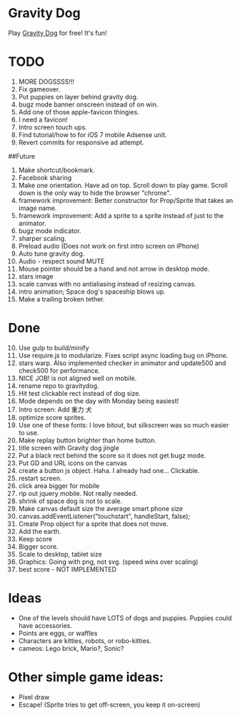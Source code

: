 Gravity Dog
===========

Play [Gravity Dog](http://www.sparkyland.com/gravitydog) for free!  It's fun!

# TODO
1. MORE DOGSSSS!!!
1. Fix gameover.
1. Put puppies on layer behind gravity dog.
1. bugz mode banner onscreen instead of on win.
1. Add one of those apple-favicon thingies.
1. I need a favicon!
1. Intro screen touch ups.
1. Find tutorial/how to for iOS 7 mobile Adsense unit. 
1. Revert commits for responsive ad attempt.

##Future
1. Make shortcut/bookmark.
1. Facebook sharing
1. Make one orientation. Have ad on top. Scroll down to play game. 
Scroll down is the only way to hide the browser "chrome".
1. framework improvement: Better constructor for Prop/Sprite that takes an image name.
1. framework improvement: Add a sprite to a sprite instead of just to the animator.
3. bugz mode indicator.
5. sharper scaling.
5. Preload audio (Does not work on first intro screen on iPhone)
6. Auto tune gravity dog.
7. Audio - respect sound MUTE
3. Mouse pointer should be a hand and not arrow in desktop mode.
2. stars image
5. scale canvas with no antialiasing instead of resizing canvas.
1. intro animation;  Space dog's spaceship blows up.
1. Make a trailing broken tether.

# Done
10. Use gulp to build/minify
2. Use require.js to modularize.  Fixes script async loading bug on iPhone.
1. stars warp.  Also implemented checker in animator and update500 and check500 for performance.
4. NICE JOB! is not aligned well on mobile.
1. rename repo to gravitydog.
4. Hit test clickable rect instead of dog size.
1. Mode depends on the day with Monday being easiest!
3. Intro screen:  Add 重力 犬
1. optimize score sprites.
2. Use one of these fonts: I love bitout, but silkscreen was so much easier to use.
1. Make replay button brighter than home button.
1. title screen with Gravity dog jingle
1. Put a black rect behind the score so it does not get bugz mode.
2. Put GD and URL icons on the canvas
6. create a button js object.  Haha.  I already had one... Clickable.
1. restart screen.
4. click area bigger for mobile
7. rip out jquery mobile.  Not really needed.
1. shrink of space dog is not to scale.
1. Make canvas default size the average smart phone size
1. canvas.addEventListener("touchstart", handleStart, false);
1. Create Prop object for a sprite that does not move.
6. Add the earth.
1. Keep score
1. Bigger score.
1. Scale to desktop, tablet size
1. Graphics: Going with png, not svg. (speed wins over scaling)
1. best score - NOT IMPLEMENTED

# Ideas
* One of the levels should have LOTS of dogs and puppies.  Puppies could have accessories.
* Points are eggs, or waffles
* Characters are kitties, robots, or robo-kitties.
* cameos: Lego brick, Mario?, Sonic?

# Other simple game ideas:
* Pixel draw
* Escape!  (Sprite tries to get off-screen, you keep it on-screen)
